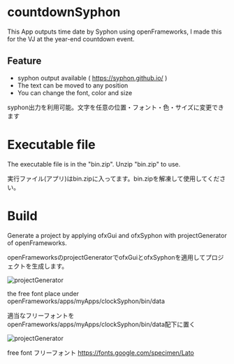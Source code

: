 # countdownSyphon 

This App outputs time date by Syphon using openFrameworks, I made this for the VJ at the year-end countdown event. 

## Feature

- syphon output available ( https://syphon.github.io/ )
- The text can be moved to any position
- You can change the font, color and size

syphon出力を利用可能。文字を任意の位置・フォント・色・サイズに変更できます

# Executable file
The executable file is in the "bin.zip". Unzip "bin.zip" to use.

実行ファイル(アプリ)はbin.zipに入ってます。bin.zipを解凍して使用してください。

# Build

Generate a project by applying ofxGui and ofxSyphon with projectGenerator of openFrameworks.

openFrameworksのprojectGeneratorでofxGuiとofxSyphonを適用してプロジェクトを生成します。

![projectGenerator](img/generateProject.png)

the free font place under openFrameworks/apps/myApps/clockSyphon/bin/data

適当なフリーフォントをopenFrameworks/apps/myApps/clockSyphon/bin/data配下に置く

![projectGenerator](img/bindata.png)

free font フリーフォント https://fonts.google.com/specimen/Lato

